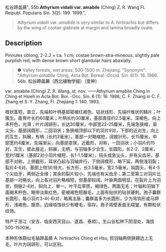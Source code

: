 松谷蹄盖蕨",
55b.**Athyrium vidalii var. amabile** (Ching) Z. R. Wang Fl. Reipubl. Popularis Sin. 3(2): 199. 1999.",

> *Athyrium vidalii* var. *amabile* is very similar to *A. hirtirachis* but differs by the wing of costae glabrate at margin and lamina broadly ovate.

## Description
Pinnules oblong, 2-2.2 × ca. 1 cm; costae brown-stra-mineous, slightly pale purplish red, with dense brown short glandular hairs abaxially.

> ● Valley forests, wet areas; 500-1500 m. Zhejiang.
  "Synonym": "*Athyrium amabile* Ching, Acta Bot. Boreal.-Occid. Sin. 6(1): 16. 1986.
**56b. 松谷蹄盖蕨（西北植物学报）（变种）**

var. amabile (Ching) Z. R. Wang, st. nov. ——Athyrium amabile Ching in Ching et Hsieh in Acta Bot. Bor. -Occ. Sin. 6 (1): 16. 1986; C. F. Zhang in C. F. Zhang et S. Y. Zhang, Fl. Zhejiang 1: 140. 1993.

根状茎短，直立，先端和叶柄基部密被红褐色、钻状线形、先端纤维状的鳞片；叶簇生。能育叶长约60厘米；叶柄长约30厘米，基部直径约2.5毫米，深褐色，向上禾秆色，光滑；叶片阔卵形，长达30厘米，中部宽22-25厘米，先端急狭缩，渐尖头，基部阔圆形，二回羽状；急狭缩顶部以下的羽片9对，下部的近对生，向上的互生，斜展，有柄（长约2毫米），基部一对略缩短，阔披针形，长15厘米，中部宽约4厘米，先端渐尖，向基部变狭，近截形，对称，一回羽状；小羽片约15对，互生，彼此接近，斜展，无柄，与羽轴多少合生，长圆形，长2-2．2厘米，宽约1厘米（基部2对小羽片缩短，长1-1.5厘米），钝头或急尖头，并有尖齿牙，基部不对称，上侧截形，耳状凸起与羽轴并行，下侧阔楔形，略下延，两侧浅羽裂；裂片4-6对，基部上侧1片特大，长方形，长3.5毫米，宽2.5毫米，钝圆头，有4-5个尖齿牙，两侧近全缘；其余的裂片较小，先端也有尖齿牙；第二至第三对羽片比基部一对略长，向上各对羽片略缩短，但基部较阔。叶脉两面明显，在裂片上为羽状，侧脉2-4对，斜向上，单一。叶干后草质，褐绿色，两面无毛；叶轴和羽轴下面褐禾秆色，略带淡紫红色，密被褐色短腺毛，上面有贴伏的钻状硬刺。孢子囊群长圆形，每小羽片3-4(-6)对，略离主脉；囊群盖多为长圆形，少为弯钩形或马蹄形，浅褐色，膜质，边缘啮蚀状少有睫毛，宿存。孢子周壁表面无褶皱，有颗粒状纹饰。

特产于浙江（安吉、临安西天目山、遂昌、泰顺）。生山谷松林下阴湿处，海拔500-1500米。

本种形体颇似毛轴蹄盖蕨 A. hirtirachis Ching et Hsu, 但羽轴两侧狭翅边上无毛，叶片为阔卵形，可以区别。
